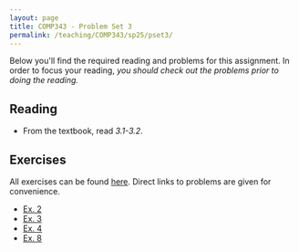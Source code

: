 ```yaml
---
layout: page
title: COMP343 - Problem Set 3
permalink: /teaching/COMP343/sp25/pset3/
---
```



Below you'll find the required reading and problems for this assignment. In order to focus your reading, *you should check out the problems prior to doing the reading.* 

## Reading

*   From the textbook, read *3.1-3.2*. 

## Exercises

All exercises can be found [here](https://aimacode.github.io/aima-exercises/search-exercises/). Direct links to problems are given for convenience. 

*   [Ex. 2](https://aimacode.github.io/aima-exercises/search-exercises/ex_2/)
*   [Ex. 3](https://aimacode.github.io/aima-exercises/search-exercises/ex_3/)
*   [Ex. 4](https://aimacode.github.io/aima-exercises/search-exercises/ex_4/)
*   [Ex. 8](https://aimacode.github.io/aima-exercises/search-exercises/ex_8/)